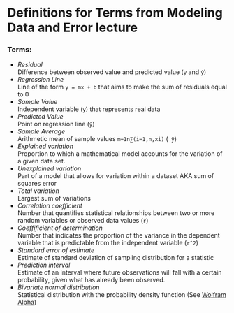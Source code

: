 # Definitions for Terms from Modeling Data and Error lecture

### Terms:
 - _Residual_  
   Difference between observed value and predicted value (`y` and `ŷ`)
 - _Regression Line_  
   Line of the form `y = mx + b` that aims to make the sum of residuals equal to 0
 - _Sample Value_  
   Independent variable (`y`) that represents real data
 - _Predicted Value_  
   Point on regression line (`ŷ`)
 - _Sample Average_  
   Arithmetic mean of sample values `m=1n∑(i=1,n,xi)` (` ̄̄y`)
 - _Explained variation_  
   Proportion to which a mathematical model accounts for the variation of a given data set.
 - _Unexplained variation_  
   Part of a model that allows for variation within a dataset AKA sum of squares error
 - _Total variation_  
   Largest sum of variations
 - _Correlation coefficient_  
   Number that quantifies statistical relationships between two or more random variables or observed data values (`r`)
 - _Coeffificient of determination_  
   Number that indicates the proportion of the variance in the dependent variable that is predictable from the independent variable (`r^2`)
 - _Standard error of estimate_  
   Estimate of standard deviation of sampling distribution for a statistic 
 - _Prediction interval_  
   Estimate of an interval where future observations will fall with a certain probability, given what has already been observed.
 - _Bivariate normal distribution_  
   Statistical distribution with the probability density function (See [Wolfram Alpha](http://mathworld.wolfram.com/BivariateNormalDistribution.html))


